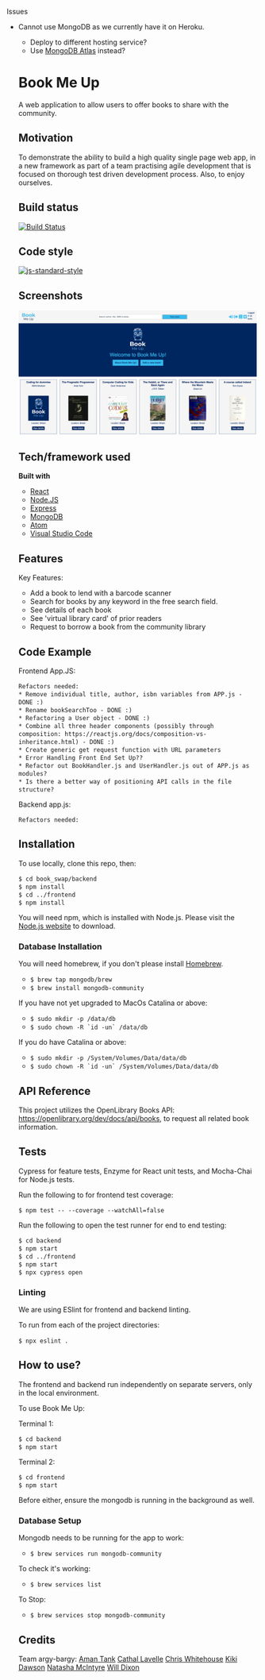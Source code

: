 Issues
* Cannot use MongoDB as we currently have it on Heroku.
  - Deploy to different hosting service?
  - Use [MongoDB Atlas](https://www.mongodb.com/cloud/atlas/efficiency?utm_source=google&utm_campaign=gs_emea_united_kingdom_search_core_brand_atlas_desktop&utm_term=mongodb%20atlas&utm_medium=cpc_paid_search&utm_ad=e&utm_ad_campaign_id=12212624581&gclid=CjwKCAiA4rGCBhAQEiwAelVtizDjHx5031X3IqmRZghUTNn7V9t8X_S8bDyDob2mWKmhQcbf3ukDnRoCDgkQAvD_BwE) instead?


  # Book Me Up
  A web application to allow users to offer books to share with the community.

  ## Motivation
  To demonstrate the ability to build a high quality single page web app, in a new framework as part of a team practising agile development that is focused on thorough test driven development process. Also, to enjoy ourselves.

  ## Build status
  [![Build Status](https://travis-ci.com/argy-bargy/book_swap.svg?branch=main)](https://travis-ci.com/argy-bargy/book_swap)

  ## Code style
  [![js-standard-style](https://img.shields.io/badge/code%20style-standard-brightgreen.svg)](http://standardjs.com)

  ## Screenshots
  ![Home Screen](https://github.com/argy-bargy/book_swap/blob/main/screenshots/Screenshot%202021-03-01%20at%2015.28.59.png)

  ## Tech/framework used
  **Built with**
  - [React](https://reactjs.org)
  - [Node.JS](https://nodejs.org)
  - [Express](https://expressjs.com)
  - [MongoDB](https://www.mongodb.com)
  - [Atom](https://atom.io)
  - [Visual Studio Code](https://code.visualstudio.com)

  ## Features
  Key Features:

  * Add a book to lend with a barcode scanner
  * Search for books by any keyword in the free search field.
  * See details of each book
  * See 'virtual library card' of prior readers
  * Request to borrow a book from the community library

  ## Code Example
  Frontend App.JS:
  ```
  Refactors needed:
  * Remove individual title, author, isbn variables from APP.js - DONE :)
  * Rename bookSearchToo - DONE :)
  * Refactoring a User object - DONE :)
  * Combine all three header components (possibly through composition: https://reactjs.org/docs/composition-vs-inheritance.html) - DONE :)
  * Create generic get request function with URL parameters
  * Error Handling Front End Set Up??
  * Refactor out BookHandler.js and UserHandler.js out of APP.js as modules?
  * Is there a better way of positioning API calls in the file structure?
  ```

  Backend app.js:
  ```
  Refactors needed:
  ```

  ## Installation
  To use locally, clone this repo, then:
  ```
  $ cd book_swap/backend
  $ npm install
  $ cd ../frontend
  $ npm install
  ```
  You will need npm, which is installed with Node.js. Please visit the [Node.js website](https://nodejs.org/en/download/) to download.


  ### Database Installation
  You will need homebrew, if you don't please install [Homebrew](https://brew.sh/).

  * ```$ brew tap mongodb/brew```
  * ```$ brew install mongodb-community```

  If you have not yet upgraded to MacOs Catalina or above:
  * ```$ sudo mkdir -p /data/db```
  * ```$ sudo chown -R `id -un` /data/db```

  If you do have Catalina or above:
  * ```$ sudo mkdir -p /System/Volumes/Data/data/db```
  * ```$ sudo chown -R `id -un` /System/Volumes/Data/data/db```


  ## API Reference
  This project utilizes the OpenLibrary Books API: https://openlibrary.org/dev/docs/api/books, to request all related book information.

  ## Tests
  Cypress for feature tests, Enzyme for React unit tests, and Mocha-Chai for Node.js tests.

  Run the following to for frontend test coverage:
  ```
  $ npm test -- --coverage --watchAll=false
  ```
  Run the following to open the test runner for end to end testing:
  ```
  $ cd backend
  $ npm start
  $ cd ../frontend
  $ npm start
  $ npx cypress open
  ```
  ### Linting
  We are using ESlint for frontend and backend linting.

  To run from each of the project directories:

  `$ npx eslint .`

  ## How to use?
  The frontend and backend run independently on separate servers, only in the local environment.

  To use Book Me Up:

  Terminal 1:
  ```
  $ cd backend
  $ npm start
  ```

  Terminal 2:
  ```
  $ cd frontend
  $ npm start
  ```

  Before either, ensure the mongodb is running in the background as well.

  ### Database Setup
  Mongodb needs to be running for the app to work:
  * ```$ brew services run mongodb-community```

  To check it's working:
  * ```$ brew services list```

  To Stop:
  * ```$ brew services stop mongodb-community```

  ## Credits

  Team argy-bargy:
  [Aman Tank](https://github.com/AmanTank187)
  [Cathal Lavelle](https://github.com/calavell)
  [Chris Whitehouse](https://github.com/chriswhitehouse)
  [Kiki Dawson](https://github.com/kikidawson)
  [Natasha McIntyre](https://github.com/natashamcintyre")
  [Will Dixon](https://github.com/WillDixon93)
